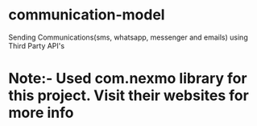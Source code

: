 # communication-model
Sending Communications(sms, whatsapp, messenger and emails) using Third Party API's

# Note:- Used com.nexmo library for this project. Visit their websites for more info
